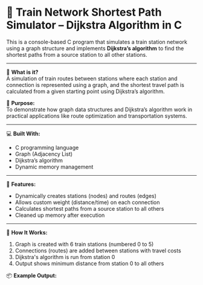 # 🚆 Train Network Shortest Path Simulator – Dijkstra Algorithm in C

This is a console-based C program that simulates a train station network using a graph structure and implements **Dijkstra’s algorithm** to find the shortest paths from a source station to all other stations.

---

🧾 **What is it?**  
A simulation of train routes between stations where each station and connection is represented using a graph, and the shortest travel path is calculated from a given starting point using Dijkstra’s algorithm.

🎯 **Purpose:**  
To demonstrate how graph data structures and Dijkstra’s algorithm work in practical applications like route optimization and transportation systems.

---

💻 **Built With:**  
- C programming language  
- Graph (Adjacency List)  
- Dijkstra’s algorithm  
- Dynamic memory management

---

📌 **Features:**  
- Dynamically creates stations (nodes) and routes (edges)  
- Allows custom weight (distance/time) on each connection  
- Calculates shortest paths from a source station to all others  
- Cleaned up memory after execution

---

🧪 **How It Works:**  
1. Graph is created with 6 train stations (numbered 0 to 5)  
2. Connections (routes) are added between stations with travel costs  
3. Dijkstra's algorithm is run from station 0  
4. Output shows minimum distance from station 0 to all others

📦 **Example Output:**

